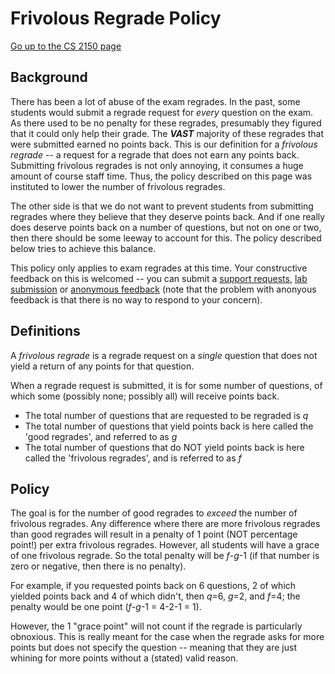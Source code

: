 Frivolous Regrade Policy
========================

[Go up to the CS 2150 page](index.html)

Background
----------

There has been a lot of abuse of the exam regrades.  In the past, some students would submit a regrade request for *every* question on the exam.  As there used to be no penalty for these regrades, presumably they figured that it could only help their grade.  The ***VAST*** majority of these regrades that were submitted earned no points back.  This is our definition for a *frivolous regrade* -- a request for a regrade that does not earn any points back.  Submitting frivolous regrades is not only annoying, it consumes a huge amount of course staff time. Thus, the policy described on this page was instituted to lower the number of frivolous regrades.

The other side is that we do not want to prevent students from submitting regrades where they believe that they deserve points back.  And if one really does deserve points back on a number of questions, but not on one or two, then there should be some leeway to account for this.  The policy described below tries to achieve this balance.

This policy only applies to exam regrades at this time.  Your constructive feedback on this is welcomed -- you can submit a [support requests](https://libra.cs.virginia.edu/~pedagogy/support.php), [lab submission](https://libra.cs.virginia.edu/~pedagogy/submit.php) or [anonymous feedback](https://collab.itc.virginia.edu/portal/site/7d8b39e0-ac9d-48c1-ab42-c3ca20dfb23c/page/a2056666-5b8f-40b6-8591-f73174a47bbf) (note that the problem with anonyous feedback is that there is no way to respond to your concern).


Definitions
-----------

A *frivolous regrade* is a regrade request on a *single* question that does not yield a return of any points for that question.

When a regrade request is submitted, it is for some number of questions, of which some (possibly none; possibly all) will receive points back.

- The total number of questions that are requested to be regraded is *q*
- The total number of questions that yield points back is here called the 'good regrades', and referred to as *g*
- The total number of questions that do NOT yield points back is here called the 'frivolous regrades', and is referred to as *f*

Policy
------

The goal is for the number of good regrades to *exceed* the number of frivolous regrades.  Any difference where there are more frivolous regrades than good regrades will result in a penalty of 1 point (NOT percentage point!) per extra frivolous regrades.  However, all students will have a grace of one frivolous regrade.  So the total penalty will be *f*-*g*-1 (if that number is zero or negative, then there is no penalty).

For example, if you requested points back on 6 questions, 2 of which yielded points back and 4 of which didn't, then *q*=6, *g*=2, and *f*=4; the penalty would be one point (*f*-*g*-1 = 4-2-1 = 1).

However, the 1 "grace point" will not count if the regrade is particularly obnoxious.  This is really meant for the case when the regrade asks for more points but does not specify the question -- meaning that they are just whining for more points without a (stated) valid reason.
